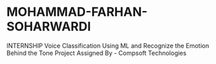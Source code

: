 # MOHAMMAD-FARHAN-SOHARWARDI
INTERNSHIP
Voice Classification Using ML and Recognize the Emotion Behind the Tone Project Assigned By - Compsoft Technologies

